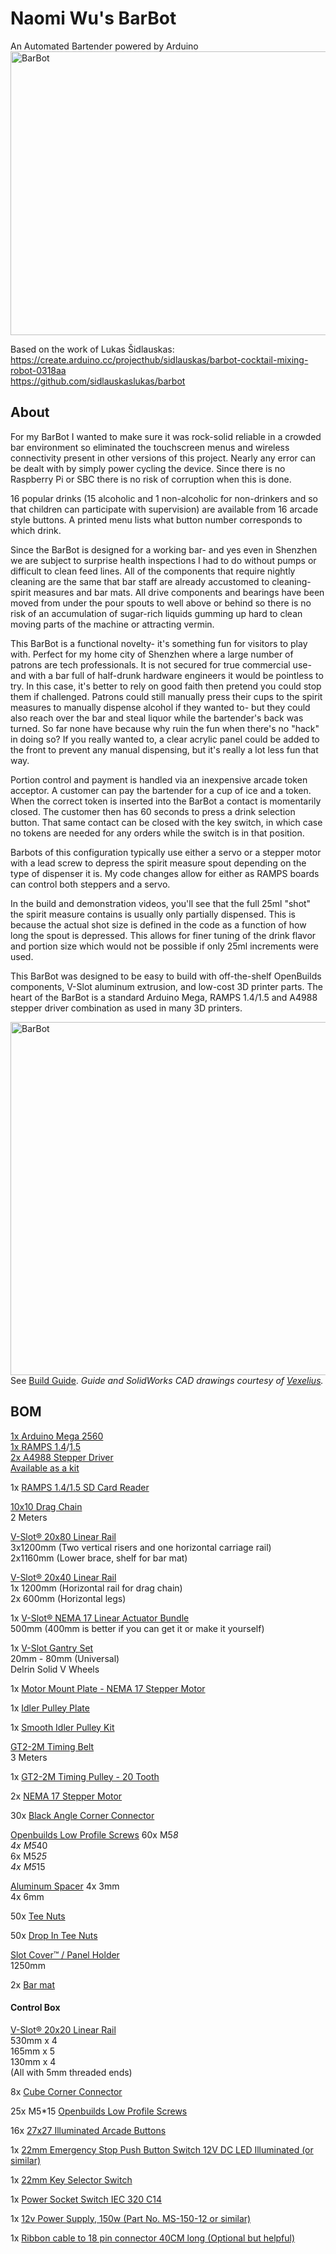 # Naomi Wu's BarBot
An Automated Bartender powered by Arduino  
<img src="https://imgur.com/1c3MjcF.jpg" width="800" height="454" alt="BarBot">

Based on the work of Lukas Šidlauskas:  
https://create.arduino.cc/projecthub/sidlauskas/barbot-cocktail-mixing-robot-0318aa  
https://github.com/sidlauskaslukas/barbot

## About

For my BarBot I wanted to make sure it was rock-solid reliable in a crowded bar environment so eliminated the touchscreen menus and wireless connectivity present in other versions of this project. Nearly any error can be dealt with by simply power cycling the device. Since there is no Raspberry Pi or SBC there is no risk of corruption when this is done. 

16 popular drinks (15 alcoholic and 1 non-alcoholic for non-drinkers and so that children can participate with supervision) are available from 16 arcade style buttons. A printed menu lists what button number corresponds to which drink.

Since the BarBot is designed for a working bar- and yes even in Shenzhen we are subject to surprise health inspections I had to do without pumps or difficult to clean feed lines. All of the components that require nightly cleaning are the same that bar staff are already accustomed to cleaning- spirit measures and bar mats. All drive components and bearings have been moved from under the pour spouts to well above or behind so there is no risk of an accumulation of sugar-rich liquids gumming up hard to clean moving parts of the machine or attracting vermin.

This BarBot is a functional novelty- it's something fun for visitors to play with. Perfect for my home city of Shenzhen where a large number of patrons are tech professionals. It is not secured for true commercial use- and with a bar full of half-drunk hardware engineers it would be pointless to try. In this case, it's better to rely on good faith then pretend you could stop them if challenged. Patrons could still manually press their cups to the spirit measures to manually dispense alcohol if they wanted to- but they could also reach over the bar and steal liquor while the bartender's back was turned. So far none have because why ruin the fun when there's no "hack" in doing so? If you really wanted to, a clear acrylic panel could be added to the front to prevent any manual dispensing, but it's really a lot less fun that way.

Portion control and payment is handled via an inexpensive arcade token acceptor. A customer can pay the bartender for a cup of ice and a token. When the correct token is inserted into the BarBot a contact is momentarily closed. The customer then has 60 seconds to press a drink selection button. That same contact can be closed with the key switch, in which case no tokens are needed for any orders while the switch is in that position.

Barbots of this configuration typically use either a servo or a stepper motor with a lead screw to depress the spirit measure spout depending on the type of dispenser it is. My code changes allow for either as RAMPS boards can control both steppers and a servo.

In the build and demonstration videos, you'll see that the full 25ml "shot" the spirit measure contains is usually only partially dispensed. This is because the actual shot size is defined in the code as a function of how long the spout is depressed. This allows for finer tuning of the drink flavor and portion size which would not be possible if only 25ml increments were used.

This BarBot was designed to be easy to build with off-the-shelf OpenBuilds components, V-Slot aluminum extrusion, and low-cost 3D printer parts. The heart of the BarBot is a standard Arduino Mega, RAMPS 1.4/1.5 and A4988 stepper driver combination as used in many 3D printers.

<img src="https://i.imgur.com/Lqtft5d.jpg" width="800" height="565" alt="BarBot"><BR>
See [Build Guide](https://github.com/sexycyborg/BarBot/blob/master/BarBotDrwMk01.PDF). 
  *Guide and SolidWorks CAD drawings courtesy of [Vexelius](https://www.thingiverse.com/Vexelius/).*

## BOM
[1x Arduino Mega 2560](http://reprap.org/wiki/Arduino_Mega)  
[1x RAMPS 1.4](http://reprap.org/wiki/RAMPS_1.4)/[1.5](http://reprap.org/wiki/RAMPS_1.5)  
[2x A4988 Stepper Driver](http://reprap.org/wiki/A4988)  
[Available as a kit](https://www.gearbest.com/kits/pp_228312.html?lkid=11066669)

1x [RAMPS 1.4/1.5 SD Card Reader](http://amzn.to/2EYiyeb)

[10x10 Drag Chain](http://amzn.to/2ECHM3W)  
 2 Meters 

[V-Slot® 20x80 Linear Rail](http://openbuildspartstore.com/v-slot-20x80-linear-rail/)  
 3x1200mm (Two vertical risers and one horizontal carriage rail)  
 2x1160mm (Lower brace, shelf for bar mat)

[V-Slot® 20x40 Linear Rail](http://openbuildspartstore.com/v-slot-20x40-linear-rail/)  
1x 1200mm (Horizontal rail for drag chain)  
2x 600mm (Horizontal legs)

1x [V-Slot® NEMA 17 Linear Actuator Bundle](http://openbuildspartstore.com/v-slot-nema-17-linear-actuator-bundle-lead-screw/)  
500mm (400mm is better if you can get it or make it yourself)

1x [V-Slot Gantry Set](http://openbuildspartstore.com/v-slot-gantry-set/)  
20mm - 80mm (Universal)  
Delrin Solid V Wheels

1x [Motor Mount Plate - NEMA 17 Stepper Motor](http://openbuildspartstore.com/motor-mount-plate-nema-17-stepper-motor/)

1x [Idler Pulley Plate](http://openbuildspartstore.com/idler-pulley-plate/)

1x [Smooth Idler Pulley Kit](http://openbuildspartstore.com/smooth-idler-pulley-kit/)  

[GT2-2M Timing Belt](http://openbuildspartstore.com/gt2-2m-timing-belt/)  
3 Meters

1x [GT2-2M Timing Pulley - 20 Tooth](http://openbuildspartstore.com/gt2-2m-timing-pulley-20-tooth/)

2x [NEMA 17 Stepper Motor](http://openbuildspartstore.com/nema-17-stepper-motor/)  

30x [Black Angle Corner Connector](http://openbuildspartstore.com/black-angle-corner-connector/)

[Openbuilds Low Profile Screws](http://openbuildspartstore.com/low-profile-screws-m5/)
60x M5*8  
4x M5*40  
6x M5*25  
4x M5*15  

[Aluminum Spacer](http://openbuildspartstore.com/aluminum-spacers/)
4x 3mm  
4x 6mm 

50x [Tee Nuts](http://openbuildspartstore.com/tee-nuts-25-pack/)

50x [Drop In Tee Nuts](http://openbuildspartstore.com/drop-in-tee-nuts/) 


[Slot Cover™ / Panel Holder](http://openbuildspartstore.com/slot-cover-panel-holder/)  
1250mm

2x [Bar mat](http://amzn.to/2Eo2QvR)

#### Control Box
[V-Slot® 20x20 Linear Rail](http://openbuildspartstore.com/v-slot-20x20-linear-rail/)  
530mm x 4  
165mm x 5  
130mm x 4  
(All with 5mm threaded ends)

8x [Cube Corner Connector](http://openbuildspartstore.com/cube-corner-connector/)  

25x M5*15 [Openbuilds Low Profile Screws](http://openbuildspartstore.com/low-profile-screws-m5/)

16x [27x27 Illuminated Arcade Buttons](https://www.aliexpress.com/store/product/27-27mm-quadrate-LED-Light-Illuminated-Full-Colors-Push-Button-With-Micro-Switch-Master-Arcade-DIY/1960309_32559164401.html)

1x [22mm Emergency Stop Push Button Switch 12V DC LED Illuminated (or similar)](http://amzn.to/2Chvvgb)

1x [22mm Key Selector Switch](http://amzn.to/2ErJs0M)

1x [Power Socket Switch IEC 320 C14](http://amzn.to/2HcuYjs)

1x [12v Power Supply, 150w (Part No. MS-150-12 or similar)](https://www.aliexpress.com/item/MS-150-12-mini-size-12-5a-led-psu-150w-12v-power-supply/32663431069.html)

1x [Ribbon cable to 18 pin connector 40CM long (Optional but helpful)](https://item.taobao.com/item.htm?id=520267411024)
